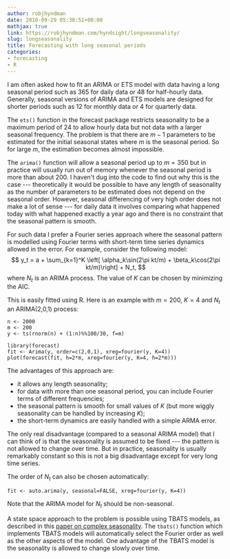 ```yaml
---
author: robjhyndman
date: 2010-09-29 05:38:51+00:00
mathjax: true
link: https://robjhyndman.com/hyndsight/longseasonality/
slug: longseasonality
title: Forecasting with long seasonal periods
categories:
- forecasting
- R
---
```


I am often asked how to fit an ARIMA or ETS model with data having a long seasonal period such as 365 for daily data or 48 for half-hourly data. Generally, seasonal versions of ARIMA and ETS models are designed for shorter periods such as 12 for monthly data or 4 for quarterly data.

The `ets()` function in the forecast package restricts seasonality to be a maximum period of 24 to allow hourly data but not data with a larger seasonal frequency. The problem is that there are $m-1$ parameters to be estimated for the initial seasonal states where $m$ is the seasonal period. So for large $m$, the estimation becomes almost impossible.

The `arima()` function will allow a seasonal period up to $m=350$ but in practice will usually run out of memory whenever the seasonal period is more than about 200. I haven't dug into the code to find out why this is the case --- theoretically it would be possible to have any length of seasonality as the number of parameters to be estimated does not depend on the seasonal order. However, seasonal differencing of very high order does not make a lot of sense --- for daily data it involves comparing what happened today with what happened exactly a year ago and there is no constraint that the seasonal pattern is smooth.

For such data I prefer a Fourier series approach where the seasonal pattern is modelled using Fourier terms with short-term time series dynamics allowed in the error. For example, consider the following model:
$$
  y_t = a + \sum_{k=1}^K \left[ \alpha_k\sin(2\pi kt/m) + \beta_k\cos(2\pi kt/m)\right] + N_t,
$$
where $N_t$ is an ARIMA process. The value of $K$ can be chosen by minimizing the AIC.

This is easily fitted using R. Here is an example with $m=200$, $K=4$ and $N_t$ an ARIMA(2,0,1) process:

    n <- 2000
    m <- 200
    y <- ts(rnorm(n) + (1:n)%%100/30, f=m)

    library(forecast)
    fit <- Arima(y, order=c(2,0,1), xreg=fourier(y, K=4))
    plot(forecast(fit, h=2*m, xreg=fourier(y, K=4, h=2*m)))

The advantages of this approach are:

 * it allows any length seasonality;
 * for data with more than one seasonal period, you can include Fourier terms of different frequencies;
 * the seasonal pattern is smooth for small values of $K$ (but more wiggly seasonality can be handled by increasing $K$);
 * the short-term dynamics are easily handled with a simple ARMA error.

The only real disadvantage (compared to a seasonal ARIMA model) that I can think of is that the seasonality is assumed to be fixed --- the pattern is not allowed to change over time. But in practice, seasonality is usually remarkably constant so this is not a big disadvantage except for very long time series.

The order of $N_t$ can also be chosen automatically:

    fit <- auto.arima(y, seasonal=FALSE, xreg=fourier(y, K=4))

Note that the ARIMA model for $N_t$ should be non-seasonal.

A state space approach to the problem is possible using TBATS models, as described in this [paper on complex seasonality](/publications/complex-seasonality/).  The `tbats()` function which implements TBATS models will automatically select the Fourier order as well as the other aspects of the model. One advantage of the TBATS model is the seasonality is allowed to change slowly over time.
